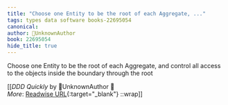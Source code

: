 ```yaml
---
title: "Choose one Entity to be the root of each Aggregate, ..."
tags: types data software books-22695054
canonical: 
author: UnknownAuthor
book: 22695054
hide_title: true
---
```


Choose one Entity to be the root of each Aggregate, and control all access to the objects inside the boundary through the root


[[<cite>_DDD Quickly_</cite> by UnknownAuthor 📕<br>
_More_: [Readwise URL](https://readwise.io/open/446271389){:target="_blank"}
::wrap]]